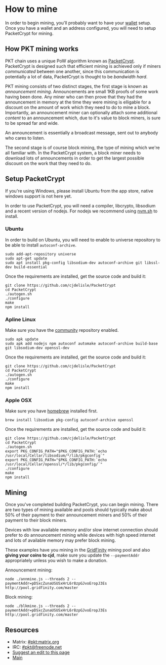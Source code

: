 # How to mine

In order to begin mining, you'll probably want to have your
[wallet](https://pkt.cash/wallet) setup. Once you have a wallet and an address
configured, you will need to setup PacketCrypt for mining.

## How PKT mining works

PKT chain uses a unique PoW algorithm known as
[PacketCrypt](https://github.com/cjdelisle/PacketCrypt). PacketCrypt is designed
such that efficient mining is achieved only if miners *communicated* between one
another, since this communication is potentially a lot of data, PacketCrypt is
thought to be *bandwidth hard*.

PKT mining consists of two distinct stages, the first stage is known as
*announcement mining*. Announcements are small 1KB proofs of some work having been
done. Any miner who can then prove that they had the announcement in memory at the
time they were mining is elligable for a discount on the amount of work which they
need to do to mine a block. Importantly, an announcement miner can optionally
attach some additional *content* to an announcement which, due to it's value to
block miners, is sure to be spread far and wide.

An announcement is essentially a broadcast message, sent out to anybody who cares
to listen.

The second stage is of course block mining, the type of mining which we're all
familiar with. In the PacketCrypt system, a block miner needs to download lots of
announcements in order to get the largest possible discount on the work that they
need to do.

## Setup PacketCrypt

If you're using Windows, please install Ubuntu from the app store, native
windows support is not here yet.

In order to use PacketCrypt, you will need a compiler, libcrypto, libsodium
and a recent version of nodejs. For nodejs we recommend using [nvm.sh](http://nvm.sh)
to install.

### Ubuntu

In order to build on Ubuntu, you will need to enable to universe repository
to be able to install `autoconf-archive`.

```
sudo add-apt-repository universe
sudo apt-get update
sudo apt install pkg-config libsodium-dev autoconf-archive git libssl-dev build-essential
```

Once the requirements are installed, get the source code and build it:

```
git clone https://github.com/cjdelisle/PacketCrypt
cd PacketCrypt
./autogen.sh
./configure
make
npm install
```

### Apline Linux

Make sure you have the
[community](https://wiki.alpinelinux.org/wiki/Enable_Community_Repository)
repository enabled.

```
sudo apk update
sudo apk add nodejs npm autoconf automake autoconf-archive build-base git libsodium-dev openssl-dev
```

Once the requirements are installed, get the source code and build it:

```
git clone https://github.com/cjdelisle/PacketCrypt
cd PacketCrypt
./autogen.sh
./configure
make
npm install
```

### Apple OSX

Make sure you have [homebrew](https://brew.sh) installed first.

```
brew install libsodium pkg-config autoconf-archive openssl
```

Once the requirements are installed, get the source code and build it:

```
git clone https://github.com/cjdelisle/PacketCrypt
cd PacketCrypt
./autogen.sh
export PKG_CONFIG_PATH="$PKG_CONFIG_PATH:`echo /usr/local/Cellar/libsodium/*/lib/pkgconfig`"
export PKG_CONFIG_PATH="$PKG_CONFIG_PATH:`echo /usr/local/Cellar/openssl/*/lib/pkgconfig/`"
./configure
make
npm install
```

## Mining

Once you've completed building PacketCrypt, you can begin mining. There are two
types of mining available and pools should typically make about 50% of their payment
to their announcement miners and 50% of their payment to their block miners.

Devices with low available memory and/or slow internet connection should prefer to
do announcement mining while devices with high speed internet and lots of available
memory may prefer block mining.

These examples have you mining in the [GridFinity](https://gridfinity.com) mining pool
and also **giving your coins to cjd**, make sure you update the `--paymentAddr`
appropriately unless you wish to make a donation.

Announcement mining:

```
node ./annmine.js --threads 2 --paymentAddr=pDSxcZunaUSUSxHrL6r8zpGJvoEropJ3Es http://pool.gridfinity.com/master
```

Block mining:

```
node ./blkmine.js --threads 2 --paymentAddr=pDSxcZunaUSUSxHrL6r8zpGJvoEropJ3Es http://pool.gridfinity.com/master
```

## Resources

* Matrix: [#pkt:matrix.org](https://riot.im/app/#/room/#pkt:m.trnsz.com)
* IRC: [#pkt@freenode.net](https://kiwiirc.com/nextclient/irc.freenode.net/pkt?nick=pktwow)
* [Suggest an edit to this page](https://github.com/pkt-cash/www.pkt.cash/edit/master/how_to_mine.md)
* [Main](https://pkt.cash/)